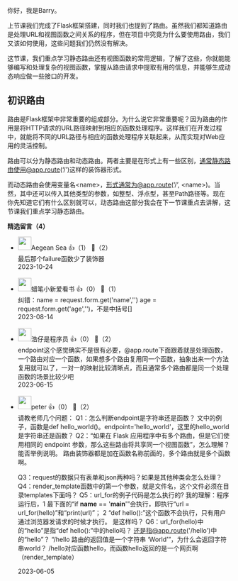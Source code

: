 你好，我是Barry。

上节课我们完成了Flask框架搭建，同时我们也提到了路由。虽然我们都知道路由是处理URL和视图函数之间关系的程序，但在项目中究竟为什么要使用路由，我们又该如何使用，这些问题我们仍然没有解决。

这节课，我们重点学习静态路由还有视图函数的常用逻辑，了解了这些，你就能能够编写和处理复杂的视图函数，掌握从路由请求中提取有用的信息，并能够生成动态响应做一些接口的开发。

## 初识路由

路由是Flask框架中非常重要的组成部分。为什么说它非常重要呢？因为路由的作用是将HTTP请求的URL路径映射到相应的函数处理程序。这样我们在开发过程中，就能将不同的URL路径与相应的函数处理程序关联起来，从而实现对Web应用的灵活控制。

路由可以分为静态路由和动态路由。两者主要是在形式上有一些区别，通常静态路由使用@app.route(‘/’)这样的装饰器形式。

而动态路由会使用变量名&lt;name&gt;，形式通常为@app.route(‘/’, &lt;name&gt;)。当然，其中还可以传入其他类型的参数，如整型、浮点型，甚至Path路径等。现在你先知道它们有什么区别就可以，动态路由这部分我会在下一节课重点去讲解，这节课我们重点学习静态路由。
<div><strong>精选留言（4）</strong></div><ul>
<li><img src="https://thirdwx.qlogo.cn/mmopen/vi_32/PiajxSqBRaELrxUK36wj3AesBNLK4tPibu7URiaI48cMWho2t8bfZOyfYDnQwQu2TTXibIbGVZ8DkPhNXDGr7VTfOJv1R1ccw1KBv5qfbq1bYvDhL1MtAVjISA/132" width="30px"><span>Aegean Sea</span> 👍（1） 💬（2）<div>最后那个failure函数少了装饰器</div>2023-10-24</li><br/><li><img src="https://static001.geekbang.org/account/avatar/00/12/ae/f5/a17bbcc9.jpg" width="30px"><span>蜡笔小新爱看书</span> 👍（0） 💬（1）<div>纠错：name = request.form.get(&#39;name&#39;,&#39;&#39;)
    age = request.form.get(&#39;age&#39;,&#39;&#39;)，不是中括号[]</div>2023-08-14</li><br/><li><img src="https://static001.geekbang.org/account/avatar/00/10/da/d9/f051962f.jpg" width="30px"><span>浩仔是程序员</span> 👍（0） 💬（2）<div>endpoint这个感觉确实不是很有必要，@app.route下面跟着就是处理函数，一个路由对应一个函数，如果想多个路由复用同一个函数，抽象出来一个方法复用就可以了，一对一的映射比较清晰点，而且通常多个路由都是同一个处理函数的场景比较少吧</div>2023-06-15</li><br/><li><img src="https://static001.geekbang.org/account/avatar/00/10/25/87/f3a69d1b.jpg" width="30px"><span>peter</span> 👍（0） 💬（2）<div>请教老师几个问题：
Q1：怎么判断endpoint是字符串还是函数？
文中的例子，函数是def hello_world()。endpoint=&#39;hello_world&#39;，这里的hello_world是字符串还是函数？
Q2：“如果在 Flask 应用程序中有多个路由，但是它们使用相同的  endpoint  参数，那么这些路由将共享同一个视图函数”，怎么理解？能否举例说明。
路由装饰器都是加在函数名称前面的，多个路由就是多个函数啊。

Q3：request的数据只有表单和json两种吗？如果是其他种类会怎么处理？
Q4：render_template函数中的第一个参数，就是文件名，这个文件必须在目录templates下面吗？
Q5：url_for的例子代码是怎么执行的?
我的理解：程序运行后，1 最下面的“if __name__ == &#39;__main__&#39;”会执行，即执行“url = url_for(hello)”和“print(url)”；
2 “def hello():”这个函数不会执行，只有用户通过浏览器发请求的时候才执行。
是这样吗？
Q6：url_for(hello)中的“hello”是指“def hello():”中的hello吗？ 还是指@app.route(&#39;&#47;hello&#39;)中的“hello”？
“&#47;hello  路由的返回值是一个字符串  ‘World’”，为什么会返回字符串world？ &#47;hello对应函数hello，而函数hello返回的是一个网页啊（render_template）</div>2023-06-05</li><br/>
</ul>